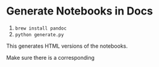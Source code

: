 # Generate Notebooks in Docs

1. `brew install pandoc`
2. `python generate.py`

This generates HTML versions of the notebooks.

Make sure there is a corresponding